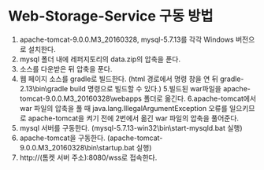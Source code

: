 # Web-Storage-Service 구동 방법

1. apache-tomcat-9.0.0.M3_20160328, mysql-5.7.13를 각각 Windows 버전으로 설치한다.
2. mysql 폴더 내에 레퍼지토리의 data.zip의 압축을 푼다.
3. 소스를 다운받은 뒤 압축을 푼다.
4. 웹 페이지 소스를 gradle로 빌드한다.
(html 경로에서 명령 창을 연 뒤 gradle-2.13\bin\gradle build 명령으로 빌드할 수 있다.)
5.빌드된 war파일을 apache-tomcat-9.0.0.M3_20160328\webapps 폴더로 옮긴다.
6.apache-tomcat에서 war 파일의 압축을 풀 때 java.lang.IllegalArgumentException 오류를 일으키므로 apache-tomcat을 켜기 전에 2번에서 옮긴 war 파일의 압축을 풀어준다.
7. mysql 서버를 구동한다.
(mysql-5.7.13-win32\bin\start-mysqld.bat 실행)
8. apache-tomcat을 구동한다.
(apache-tomcat-9.0.0.M3_20160328\bin\startup.bat 실행)
9. http://(톰켓 서버 주소):8080/wss로 접속한다.

